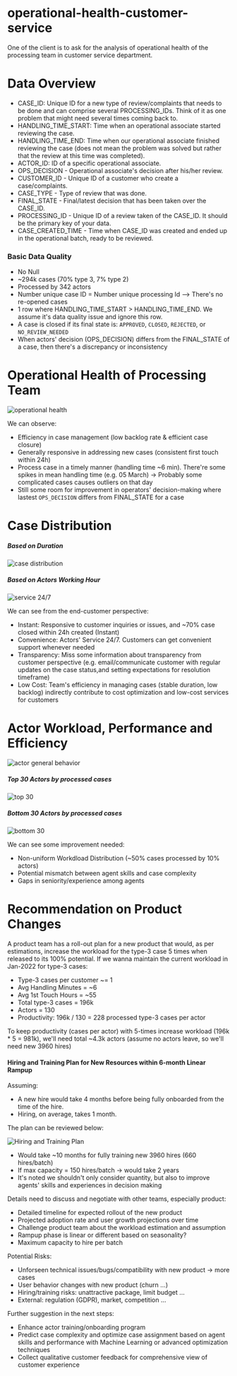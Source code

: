 # operational-health-customer-service
One of the client is to ask for the analysis of operational health of the processing team in customer service department. 

# Data Overview
* CASE_ID: Unique ID for a new type of review/complaints that needs to be done and can comprise several PROCESSING_IDs. Think of it as one problem that might need several times coming back to.
* HANDLING_TIME_START: Time when an operational associate started reviewing the case.
* HANDLING_TIME_END: Time when our operational associate finished reviewing the case (does not mean the problem was solved but rather that the review at this time was completed).
* ACTOR_ID: ID of a specific operational associate.
* OPS_DECISION - Operational associate's decision after his/her review.
* CUSTOMER_ID - Unique ID of a customer who create a case/complaints.
* CASE_TYPE - Type of review that was done.
* FINAL_STATE - Final/latest decision that has been taken over the CASE_ID.
* PROCESSING_ID - Unique ID of a review taken of the CASE_ID. It should be the primary key of your data.
* CASE_CREATED_TIME - Time when CASE_ID was created and ended up in the operational batch, ready to be reviewed.

### Basic Data Quality
* No Null
* ~294k cases (70% type 3, 7% type 2)
* Processed by 342 actors
* Number unique case ID = Number unique processing Id --> There's no re-opened cases
* 1 row where HANDLING_TIME_START > HANDLING_TIME_END. We assume it's data quality issue and ignore this row.
* A case is closed if its final state is: `APPROVED`, `CLOSED`, `REJECTED`, or `NO_REVIEW_NEEDED`
* When actors' decision (OPS_DECISION) differs from the FINAL_STATE of a case, then there's a discrepancy or inconsistency

# Operational Health of Processing Team

![operational health](https://raw.githubusercontent.com/nvlinhvn/operational-health-customer-service/tree/main/img/Daily_KPI.png)

We can observe:
* Efficiency in case management (low backlog rate & efficient case closure)
* Generally responsive in addressing new cases (consistent first touch within 24h)
* Process case in a timely manner (handling time ~6 min). There're some spikes in mean handling time (e.g. 05 March) -> Probably some complicated cases causes outliers on that day
* Still some room for improvement in operators' decision-making where lastest `OPS_DECISION` differs from FINAL_STATE for a case

# Case Distribution

##### Based on Duration
![case distribution](https://raw.githubusercontent.com/nvlinhvn/operational-health-customer-service/tree/main/img/Case_Distribution_by_time.png)

##### Based on Actors Working Hour
![service 24/7](https://raw.githubusercontent.com/nvlinhvn/operational-health-customer-service/tree/main/img/Handle_Case_Heatmap.png)

We can see from the end-customer perspective:
* Instant: Responsive to customer inquiries or issues, and ~70% case closed within 24h created (Instant)
* Convenience: Actors' Service 24/7. Customers can get convenient support whenever needed
* Transparency: Miss some information about transparency from customer perspective (e.g. email/communicate customer with regular updates on the case status,and setting expectations for resolution timeframe)
* Low Cost: Team's efficiency in managing cases (stable duration, low backlog) indirectly contribute to cost optimization and low-cost services for customers

# Actor Workload, Performance and Efficiency

![actor general behavior](https://raw.githubusercontent.com/nvlinhvn/operational-health-customer-service/tree/main/img/General_Actor_Behavior.png)

##### Top 30 Actors by processed cases

![top 30](https://raw.githubusercontent.com/nvlinhvn/operational-health-customer-service/tree/main/img/Workload_top_30.png)

##### Bottom 30 Actors by processed cases

![bottom 30](https://raw.githubusercontent.com/nvlinhvn/operational-health-customer-service/tree/main/img/Workload_bottom_30.png)

We can see some improvement needed:
* Non-uniform Workdload Distribution (~50% cases processed by 10% actors)
* Potential mismatch between agent skills and case complexity
* Gaps in seniority/experience among agents

# Recommendation on Product Changes
A product team has a roll-out plan for a new product that would, as per estimations, increase the workload for the type-3 case 5 times when released to its 100% potential. If we wanna maintain the current workload in Jan-2022 for type-3 cases:

* Type-3 cases per customer ~= 1
* Avg Handling Minutes = ~6
* Avg 1st Touch Hours = ~55
* Total type-3 cases = 196k
* Actors = 130
* Productivity: 196k / 130 = 228 processed type-3 cases per actor

To keep productivity (cases per actor) with 5-times increase workload (196k * 5 = 981k), we'll need total ~4.3k actors (assume no actors leave, so we'll need new 3960 hires)

#### Hiring and Training Plan for New Resources within 6-month Linear Rampup

Assuming:
* A new hire would take 4 months before being fully onboarded from the time of the hire.
* Hiring, on average, takes 1 month.

The plan can be reviewed below:

![Hiring and Training Plan](https://raw.githubusercontent.com/nvlinhvn/operational-health-customer-service/tree/main/img/Plan_to_hire_and_training.png)

* Would take ~10 months for fully training new 3960 hires (660 hires/batch)
* If max capacity = 150 hires/batch -> would take 2 years
* It's noted we shouldn't only consider quantity, but also to improve agents' skills and experiences in decision making

Details need to discuss and negotiate with other teams, especially product:
* Detailed timeline for expected rollout of the new product
* Projected adoption rate and user growth projections over time
* Challenge product team about the workload estimation and assumption
* Rampup phase is linear or different based on seasonality?
* Maximum capacity to hire per batch

Potential Risks:
* Unforseen technical issues/bugs/compatibility with new product -> more cases
* User behavior changes with new product (churn ...)
* Hiring/training risks: unattractive package, limit budget ...
* External: regulation (GDPR), market, competition ...

Further suggestion in the next steps:
* Enhance actor training/onboarding program
* Predict case complexity and optimize case assignment based on agent skills and performance with Machine Learning or advanced optimization techniques
* Collect qualitative customer feedback for comprehensive view of customer experience
